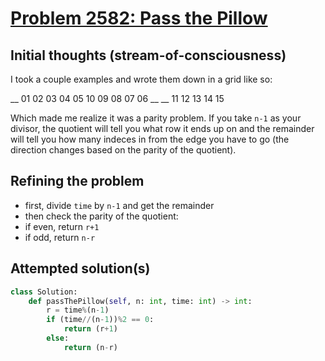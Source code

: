 # [Problem 2582: Pass the Pillow](https://leetcode.com/problems/pass-the-pillow/description/)

## Initial thoughts (stream-of-consciousness)
I took a couple examples and wrote them down in a grid like so:

__ 01 02 03 04 05 
10 09 08 07 06 __
__ 11 12 13 14 15

Which made me realize it was a parity problem. If you take `n-1` as your divisor, the quotient will tell you what row it ends up on and the remainder will tell you how many indeces in from the edge you have to go (the direction changes based on the parity of the quotient).

## Refining the problem
* first, divide `time` by `n-1` and get the remainder
* then check the parity of the quotient:
*   if even, return `r+1`
*   if odd, return `n-r`

## Attempted solution(s)
```python
class Solution:
    def passThePillow(self, n: int, time: int) -> int:
        r = time%(n-1)
        if (time//(n-1))%2 == 0:
            return (r+1)
        else:
            return (n-r)
```
